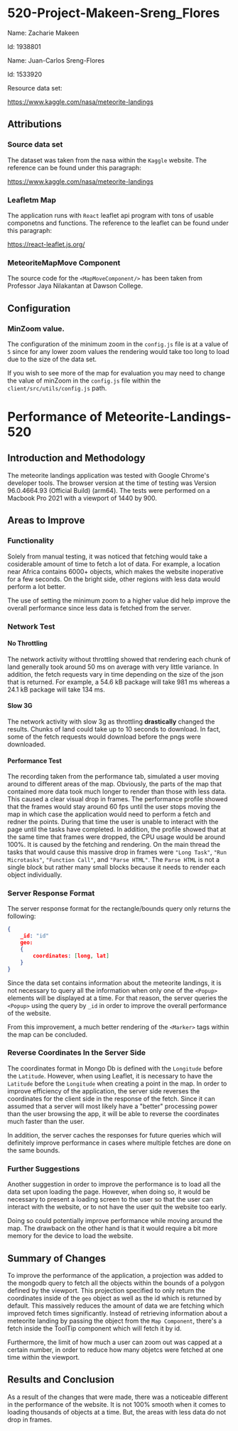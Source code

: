 # 520-Project-Makeen-Sreng_Flores
Name: Zacharie Makeen

Id: 1938801

Name: Juan-Carlos Sreng-Flores

Id: 1533920


Resource data set: 

https://www.kaggle.com/nasa/meteorite-landings

## Attributions

### Source data set

The dataset was taken from the nasa within the `Kaggle` website. The reference can be found under this paragraph:

https://www.kaggle.com/nasa/meteorite-landings

### Leafletm Map

The application runs with `React` leaflet api program with tons of usable componetns and functions. The reference to the 
leaflet can be found under this paragraph:

https://react-leaflet.js.org/

### MeteoriteMapMove Component

The source code for the `<MapMoveComponent/>` has been taken from Professor Jaya Nilakantan at Dawson College. 

## Configuration 

### MinZoom value.

The configuration of the minimum zoom in the `config.js` file is at a value of `5` since for any lower zoom values the rendering would take too long to load due to the size of the data set.

If you wish to see more of the map for evaluation you may need to change the value of minZoom in the `config.js` file within the `client/src/utils/config.js` path.

# Performance of Meteorite-Landings-520

## Introduction and Methodology

The meteorite landings application was tested with Google Chrome's developer tools. The browser version at the time of testing was Version 96.0.4664.93 (Official Build) (arm64). The tests were performed on a Macbook Pro 2021 with a viewport of 1440 by 900.

## Areas to Improve

### Functionality

Solely from manual testing, it was noticed that fetching would take a cosiderable amount of time to fetch a lot of data. For example, a location near Africa contains 6000+ objects, which makes the website inoperative for a few seconds. On the bright side, other regions with less data would perform a lot better.

The use of setting the minimum zoom to a higher value did help improve the overall performance since less data is fetched from the server. 

### Network Test

#### No Throttling

The network activity without throttling showed that rendering each chunk of land generally took around 50 ms on average with very little variance. In addition, the fetch requests vary in time depending on the size of the json that is returned. For example, a 54.6 kB package will take 981 ms whereas a 24.1 kB package will take 134 ms.

#### Slow 3G

The network activity with slow 3g as throttling **drastically** changed the results. Chunks of land could take up to 10 seconds to download. In fact, some of the fetch requests would download before the pngs were downloaded.

#### Performance Test

The recording taken from the performance tab, simulated a user moving around to different areas of the map. Obviously, the parts of the map that contained more data took much longer to render than those with less data. This caused a clear visual drop in frames. The performance profile showed that the frames would stay around 60 fps until the user stops moving the map in which case the application would need to perform a fetch and redner the points. During that time the user is unable to interact with the page until the tasks have completed. In addition, the profile showed that at the same time that frames were dropped, the CPU usage would be around 100%. It is caused by the fetching and rendering. On the main thread the tasks that would cause this massive drop in frames were `"Long Task"`, `"Run Microtasks"`, `"Function Call"`, and `"Parse HTML"`. The `Parse HTML` is not a single block but rather many small blocks because it needs to render each object individually.

### Server Response Format 

The server response format for the rectangle/bounds query only returns the following:
```json
{
    _id: "id"
    geo:
    {
        coordinates: [long, lat]
    }
}
```
Since the data set contains information about the meteorite landings, it is not necessary to query all the information when only one of the `<Popup>` elements will be displayed at a time. For that reason, the server queries the `<Popup>` using the query by `_id` in order to improve the overall performance of the website.

From this improvement, a much better rendering of the `<Marker>` tags within the map can be concluded.

### Reverse Coordinates In the Server Side 

The coordinates format in Mongo Db is defined with the `Longitude` before the `Latitude`. However, when using Leaflet, it is necessary to have the `Latitude` before the `Longitude` when creating a point in the map. In order to improve efficiency of the application, the server side reverses the coordinates for the client side in the response of the fetch. Since it can assumed that a server will most likely have a "better" processing power than the user browsing the app, it will be able to reverse the coordinates much faster than the user. 

In addition, the server caches the responses for future queries which will definitely improve performance in cases where multiple fetches are done on the same bounds.

### Further Suggestions 

Another suggestion in order to improve the performance is to load all the data set upon loading the page. However, when doing so, it would be necessary to present a loading screen to the user so that the user can interact with the website, or to not have the user quit the website too early.

Doing so could potentially improve performance while moving around the map. The drawback on the other hand is that it would require a bit more memory for the device to load the website. 
## Summary of Changes

To improve the performance of the application, a projection was added to the mongodb query to fetch all the objects within the bounds of a polygon defined by the viewport. This projection specified to only return the coordinates inside of the `geo` object as well as the id which is returned by default. This massively reduces the amount of data we are fetching which improved fetch times significantly. Instead of retrieving information about a meteorite landing by passing the object from the `Map Component`, there's a fetch inside the ToolTip component which will fetch it by id.

Furthermore, the limit of how much a user can zoom out was capped at a certain number, in order to reduce how many objetcs were fetched at one time within the viewport.

## Results and Conclusion

As a result of the changes that were made, there was a noticeable different in the performance of the website. It is not 100% smooth when it comes to loading thousands of objects at a time. But, the areas with less data do not drop in frames.
